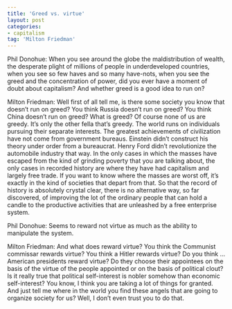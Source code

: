 ```yaml
---
title: 'Greed vs. virtue'
layout: post
categories:
- capitalism
tag: 'Milton Friedman'
---
```


Phil Donohue: When you see around the globe the maldistribution of wealth, the desperate plight of millions of people in underdeveloped countries, when you see so few haves and so many have-nots, when you see the greed and the concentration of power, did you ever have a moment of doubt about capitalism? And whether greed is a good idea to run on?

Milton Friedman: Well first of all tell me, is there some society you know that doesn’t run on greed? You think Russia doesn’t run on greed? You think China doesn’t run on greed? What is greed? Of course none of us are greedy. It’s only the other fella that’s greedy. The world runs on individuals pursuing their separate interests. The greatest achievements of civilization have not come from government bureaus. Einstein didn’t construct his theory under order from a bureaucrat. Henry Ford didn’t revolutionize the automobile industry that way. In the only cases in which the masses have escaped from the kind of grinding poverty that you are talking about, the only cases in recorded history are where they have had capitalism and largely free trade. If you want to know where the masses are worst off, it’s exactly in the kind of societies that depart from that. So that the record of history is absolutely crystal clear, there is no alternative way, so far discovered, of improving the lot of the ordinary people that can hold a candle to the productive activities that are unleashed by a free enterprise system.

Phil Donohue: Seems to reward not virtue as much as the ability to manipulate the system.

Milton Friedman: And what does reward virtue? You think the Communist commissar rewards virtue? You think a Hitler rewards virtue? Do you think ... American presidents reward virtue? Do they choose their appointees on the basis of the virtue of the people appointed or on the basis of political clout? Is it really true that political self-interest is nobler somehow than economic self-interest? You know, I think you are taking a lot of things for granted. And just tell me where in the world you find these angels that are going to organize society for us? Well, I don’t even trust you to do that.